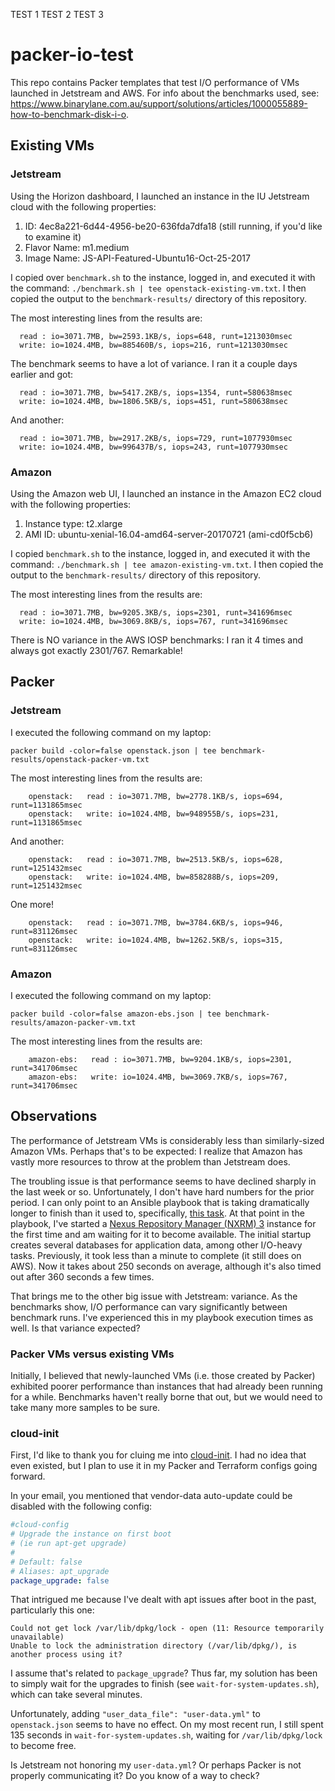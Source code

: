 TEST 1
TEST 2
TEST 3

# packer-io-test

This repo contains Packer templates that test I/O performance of VMs launched in Jetstream and AWS.
For info about the benchmarks used, see:
https://www.binarylane.com.au/support/solutions/articles/1000055889-how-to-benchmark-disk-i-o.

## Existing VMs

### Jetstream

Using the Horizon dashboard, I launched an instance in the IU Jetstream cloud with the following properties:

1. ID: 4ec8a221-6d44-4956-be20-636fda7dfa18  (still running, if you'd like to examine it)
1. Flavor Name: m1.medium
1. Image Name: JS-API-Featured-Ubuntu16-Oct-25-2017

I copied over `benchmark.sh` to the instance, logged in, and executed it with the command:
`./benchmark.sh | tee openstack-existing-vm.txt`. I then copied the output to the `benchmark-results/`
directory of this repository.

The most interesting lines from the results are:
```
  read : io=3071.7MB, bw=2593.1KB/s, iops=648, runt=1213030msec
  write: io=1024.4MB, bw=885460B/s, iops=216, runt=1213030msec
```

The benchmark seems to have a lot of variance. I ran it a couple days earlier and got:
```
  read : io=3071.7MB, bw=5417.2KB/s, iops=1354, runt=580638msec
  write: io=1024.4MB, bw=1806.5KB/s, iops=451, runt=580638msec
```

And another:
```
  read : io=3071.7MB, bw=2917.2KB/s, iops=729, runt=1077930msec
  write: io=1024.4MB, bw=996437B/s, iops=243, runt=1077930msec
```

### Amazon

Using the Amazon web UI, I launched an instance in the Amazon EC2 cloud with the following properties:

1. Instance type: t2.xlarge
1. AMI ID: ubuntu-xenial-16.04-amd64-server-20170721 (ami-cd0f5cb6)

I copied `benchmark.sh` to the instance, logged in, and executed it with the command:
`./benchmark.sh | tee amazon-existing-vm.txt`. I then copied the output to the `benchmark-results/`
directory of this repository.

The most interesting lines from the results are:
```
  read : io=3071.7MB, bw=9205.3KB/s, iops=2301, runt=341696msec
  write: io=1024.4MB, bw=3069.8KB/s, iops=767, runt=341696msec
```

There is NO variance in the AWS IOSP benchmarks: I ran it 4 times and always got exactly 2301/767. Remarkable!

## Packer

### Jetstream

I executed the following command on my laptop:

`packer build -color=false openstack.json | tee benchmark-results/openstack-packer-vm.txt`

The most interesting lines from the results are:
```
    openstack:   read : io=3071.7MB, bw=2778.1KB/s, iops=694, runt=1131865msec
    openstack:   write: io=1024.4MB, bw=948955B/s, iops=231, runt=1131865msec
```

And another:
```
    openstack:   read : io=3071.7MB, bw=2513.5KB/s, iops=628, runt=1251432msec
    openstack:   write: io=1024.4MB, bw=858288B/s, iops=209, runt=1251432msec
```

One more!
```
    openstack:   read : io=3071.7MB, bw=3784.6KB/s, iops=946, runt=831126msec
    openstack:   write: io=1024.4MB, bw=1262.5KB/s, iops=315, runt=831126msec
```
### Amazon

I executed the following command on my laptop:

`packer build -color=false amazon-ebs.json | tee benchmark-results/amazon-packer-vm.txt`

The most interesting lines from the results are:
```
    amazon-ebs:   read : io=3071.7MB, bw=9204.1KB/s, iops=2301, runt=341706msec
    amazon-ebs:   write: io=1024.4MB, bw=3069.7KB/s, iops=767, runt=341706msec
```

## Observations

The performance of Jetstream VMs is considerably less than similarly-sized Amazon VMs. Perhaps that's to be expected:
I realize that Amazon has vastly more resources to throw at the problem than Jetstream does.

The troubling issue is that performance seems to have declined sharply in the last week or so. Unfortunately,
I don't have hard numbers for the prior period. I can only point to an Ansible playbook that is taking dramatically
longer to finish than it used to, specifically, [this task](
https://github.com/cwardgar/ansible-nexus3-oss/blob/82013d3794b823d775a0078433d81529bc3b48f1/tasks/nexus_install.yml#L119).
At that point in the playbook, I've started a [Nexus Repository Manager (NXRM) 3](
https://www.sonatype.com/nexus-repository-oss) instance for the first time and am waiting for it to become available.
The initial startup creates several databases for application data, among other I/O-heavy tasks. Previously, it took
less than a minute to complete (it still does on AWS). Now it takes about 250 seconds on average, although it's also
timed out after 360 seconds a few times.

That brings me to the other big issue with Jetstream: variance. As the benchmarks show, I/O performance can vary
significantly between benchmark runs. I've experienced this in my playbook execution times as well. Is that variance
expected?

### Packer VMs versus existing VMs

Initially, I believed that newly-launched VMs (i.e. those created by Packer) exhibited poorer performance than
instances that had already been running for a while. Benchmarks haven't really borne that out, but we would need to
take many more samples to be sure.

### cloud-init

First, I'd like to thank you for cluing me into [cloud-init](http://cloudinit.readthedocs.io/en/latest/index.html).
I had no idea that even existed, but I plan to use it in my Packer and Terraform configs going forward.

In your email, you mentioned that vendor-data auto-update could be disabled with the following config:
```yaml
#cloud-config
# Upgrade the instance on first boot
# (ie run apt-get upgrade)
#
# Default: false
# Aliases: apt_upgrade
package_upgrade: false
```

That intrigued me because I've dealt with apt issues after boot in the past, particularly this one:
```
Could not get lock /var/lib/dpkg/lock - open (11: Resource temporarily unavailable)
Unable to lock the administration directory (/var/lib/dpkg/), is another process using it?
```

I assume that's related to `package_upgrade`? Thus far, my solution has been to simply wait for the upgrades to
finish (see `wait-for-system-updates.sh`), which can take several minutes.

Unfortunately, adding `"user_data_file": "user-data.yml"` to `openstack.json` seems to have no effect. On my most recent
run, I still spent 135 seconds in `wait-for-system-updates.sh`, waiting for `/var/lib/dpkg/lock` to become free.

Is Jetstream not honoring my `user-data.yml`? Or perhaps Packer is not properly communicating it? Do you know of a way
to check?
